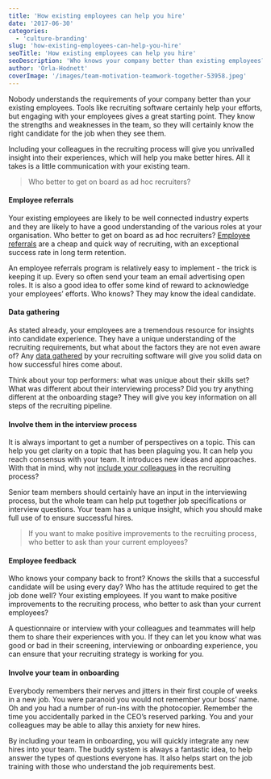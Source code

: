 ```yaml
---
title: 'How existing employees can help you hire'
date: '2017-06-30'
categories:
  - 'culture-branding'
slug: 'how-existing-employees-can-help-you-hire'
seoTitle: 'How existing employees can help you hire'
seoDescription: 'Who knows your company better than existing employees? Then why not let them help with hiring? See our 5 tips to make this happen:'
author: 'Orla-Hodnett'
coverImage: '/images/team-motivation-teamwork-together-53958.jpeg'
---
```


Nobody understands the requirements of your company better than your existing employees. Tools like recruiting software certainly help your efforts, but engaging with your employees gives a great starting point. They know the strengths and weaknesses in the team, so they will certainly know the right candidate for the job when they see them.

Including your colleagues in the recruiting process will give you unrivalled insight into their experiences, which will help you make better hires. All it takes is a little communication with your existing team.

> Who better to get on board as ad hoc recruiters?

#### **Employee referrals**

Your existing employees are likely to be well connected industry experts and they are likely to have a good understanding of the various roles at your organisation. Who better to get on board as ad hoc recruiters? [Employee referrals](https://hirehive.com/blog/is-an-employee-referrals-program-the-most-effective-way-to-recruit/) are a cheap and quick way of recruiting, with an exceptional success rate in long term retention.

An employee referrals program is relatively easy to implement - the trick is keeping it up. Every so often send your team an email advertising open roles. It is also a good idea to offer some kind of reward to acknowledge your employees’ efforts. Who knows? They may know the ideal candidate.

#### **Data gathering**

As stated already, your employees are a tremendous resource for insights into candidate experience. They have a unique understanding of the recruiting requirements, but what about the factors they are not even aware of? Any [data gathered](https://hirehive.com/blog/big-bad-world-metrics/) by your recruiting software will give you solid data on how successful hires come about.

Think about your top performers: what was unique about their skills set? What was different about their interviewing process? Did you try anything different at the onboarding stage? They will give you key information on all steps of the recruiting pipeline.

#### **Involve them in the interview process**

It is always important to get a number of perspectives on a topic. This can help you get clarity on a topic that has been plaguing you. It can help you reach consensus with your team. It introduces new ideas and approaches. With that in mind, why not [include your colleagues](https://www.forbes.com/sites/williamvanderbloemen/2016/08/18/5-reasons-why-you-should-have-a-collaborative-hiring-process/#7b28b52c7641) in the recruiting process?

Senior team members should certainly have an input in the interviewing process, but the whole team can help put together job specifications or interview questions. Your team has a unique insight, which you should make full use of to ensure successful hires.

> If you want to make positive improvements to the recruiting process, who better to ask than your current employees?

#### **Employee feedback**

Who knows your company back to front? Knows the skills that a successful candidate will be using every day? Who has the attitude required to get the job done well? Your existing employees. If you want to make positive improvements to the recruiting process, who better to ask than your current employees?

A questionnaire or interview with your colleagues and teammates will help them to share their experiences with you. If they can let you know what was good or bad in their screening, interviewing or onboarding experience, you can ensure that your recruiting strategy is working for you.

#### **Involve your team in onboarding**

Everybody remembers their nerves and jitters in their first couple of weeks in a new job. You were paranoid you would not remember your boss’ name. Oh and you had a number of run-ins with the photocopier. Remember the time you accidentally parked in the CEO’s reserved parking. You and your colleagues may be able to allay this anxiety for new hires.

By including your team in onboarding, you will quickly integrate any new hires into your team. The buddy system is always a fantastic idea, to help answer the types of questions everyone has. It also helps start on the job training with those who understand the job requirements best.
